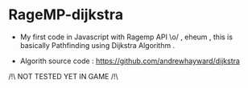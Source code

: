# RageMP-dijkstra

- My first code in Javascript with Ragemp API \o/ , eheum , this is basically Pathfinding using Dijkstra Algorithm . 

- Algorith source code : https://github.com/andrewhayward/dijkstra 

/!\ NOT TESTED YET IN GAME /!\
